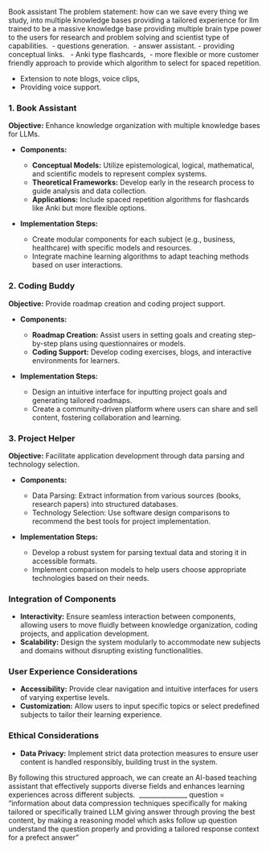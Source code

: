Book assistant 
The problem statement: how can we save every thing we study, into multiple knowledge bases providing a tailored experience for llm trained to be a massive knowledge base providing multiple brain type power to the users for research and problem solving and scientist type of capabilities.  - questions generation.  - answer assistant. - providing conceptual links.   - Anki type flashcards,  - more flexible or more customer friendly approach to provide which algorithm to select for spaced repetition.
- Extension to note blogs, voice clips, 
- Providing voice support.


### 1. Book Assistant
**Objective:** Enhance knowledge organization with multiple knowledge bases for LLMs.

- **Components:**
  - **Conceptual Models:** Utilize epistemological, logical, mathematical, and scientific models to represent complex systems.
  - **Theoretical Frameworks:** Develop early in the research process to guide analysis and data collection.
  - **Applications:** Include spaced repetition algorithms for flashcards like Anki but more flexible options.

- **Implementation Steps:**
  - Create modular components for each subject (e.g., business, healthcare) with specific models and resources.
  - Integrate machine learning algorithms to adapt teaching methods based on user interactions.

### 2. Coding Buddy
**Objective:** Provide roadmap creation and coding project support.

- **Components:**
  - **Roadmap Creation:** Assist users in setting goals and creating step-by-step plans using questionnaires or models.
  - **Coding Support:** Develop coding exercises, blogs, and interactive environments for learners.

- **Implementation Steps:**
  - Design an intuitive interface for inputting project goals and generating tailored roadmaps.
  - Create a community-driven platform where users can share and sell content, fostering collaboration and learning.

### 3. Project Helper
**Objective:** Facilitate application development through data parsing and technology selection.

- **Components:**
  - Data Parsing: Extract information from various sources (books, research papers) into structured databases.
  - Technology Selection: Use software design comparisons to recommend the best tools for project implementation.

- **Implementation Steps:**
  - Develop a robust system for parsing textual data and storing it in accessible formats.
  - Implement comparison models to help users choose appropriate technologies based on their needs.

### Integration of Components
- **Interactivity:** Ensure seamless interaction between components, allowing users to move fluidly between knowledge organization, coding projects, and application development.
- **Scalability:** Design the system modularly to accommodate new subjects and domains without disrupting existing functionalities.

### User Experience Considerations
- **Accessibility:** Provide clear navigation and intuitive interfaces for users of varying expertise levels.
- **Customization:** Allow users to input specific topics or select predefined subjects to tailor their learning experience.

### Ethical Considerations
- **Data Privacy:** Implement strict data protection measures to ensure user content is handled responsibly, building trust in the system.

By following this structured approach, we can create an AI-based teaching assistant that effectively supports diverse fields and enhances learning experiences across different subjects.  _______________ question = “information about data compression techniques specifically for making tailored or specifically trained LLM giving answer through proving the best content, by making a reasoning model which asks follow up question understand the question properly and providing a tailored response context for a prefect answer”

